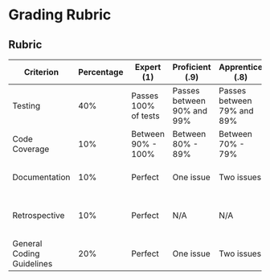 # Grading Rubric

## Rubric

| Criterion                 | Percentage | Expert (1)           | Proficient (.9)            | Apprentice (.8)            | Novice (.7)              |
| ------------------------- | ---------- | -------------------- | -------------------------- | -------------------------- | ------------------------ |
| Testing                   | 40%        | Passes 100% of tests | Passes between 90% and 99% | Passes between 79% and 89% | < 79%                    |
| Code Coverage             | 10%        | Between 90% - 100%   | Between 80% - 89%          | Between 70% - 79%          | < 69%                    |
| Documentation             | 10%        | Perfect              | One issue                  | Two issues                 | Three or More issues     |
| Retrospective             | 10%        | Perfect              | N/A                        | N/A                        | Below minimum word count |
| General Coding Guidelines | 20%        | Perfect              | One issue                  | Two issues                 | Three or More            |

<!--@include: ../../parts/rubric-boiler.md-->